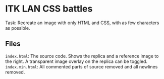 # ITK LAN CSS battles

Task: Recreate an image with only HTML and CSS, with as few characters as possible.

## Files

`index.html`: The source code. Shows the replica and a reference image to the right. A transparent image overlay on the replica can be toggled.
`index.min.html`: All commented parts of source removed and all newlines removed.
